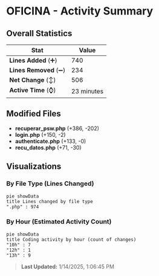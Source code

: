 # OFICINA - Activity Summary 

## Overall Statistics

| Stat                   | Value                                                             |
| ---------------------- | ----------------------------------------------------------------- |
| **Lines Added** (➕)   | 740                                          |
| **Lines Removed** (➖) | 234                                        |
| **Net Change** (↕)    | 506                |
| **Active Time** (⌚)   | 23 minutes |


## Modified Files
- **recuperar_psw.php** (+386, -202)
- **login.php** (+150, -2)
- **authenticate.php** (+133, -0)
- **recu_datos.php** (+71, -30)

## Visualizations

### By File Type (Lines Changed)

```mermaid
pie showData
title Lines changed by file type
".php" : 974
```

### By Hour (Estimated Activity Count)

```mermaid
pie showData
title Coding activity by hour (count of changes)
"10h" : 7
"12h" : 1
"13h" : 9
```


> **Last Updated:** 1/14/2025, 1:06:45 PM